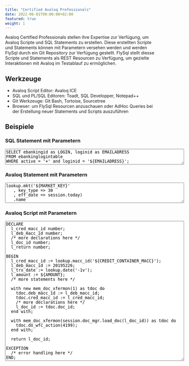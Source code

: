 ```yaml
---
title: "Certified Avaloq Professionals"
date: 2022-06-01T00:00:00+02:00
featured: true
weight: 1
---
```


Avaloq Certified Professionals stellen ihre Expertise zur Verfügung, um Avaloq Scripte und SQL Statements zu erstellen. Diese erstellten Scripte und Statements können mit Parametern versehen werden und werden FlySql durch ein Git Repository zur Verfügung gestellt. FlySql stellt diesse Scripte und Statements als REST Resourcen zu Verfügung, um gezielte Interaktionen mit Avaloq im Testablauf zu ermöglichen. 

## Werkzeuge
- Avaloq Script Editor: Avaloq ICE
- SQL und PL/SQL Editoren: Toadt, SQL Developper, Notepad++
- Git Werkzeuge: Git Bash, Tortoise, Sourcetree
- Browser: um FlySql Resourcen anzuschauen oder AdHoc Queries bei der Erstellung neuer Statements und Scripts auszuführen

## Beispiele
### SQL Statement mit Parametern
<textarea class="textarea-code-snippet" rows="3" cols="70" >
SELECT ebankingid as LOGIN, loginid as EMAILADRESS
FROM ebankinglogintable
WHERE active = '+' and loginid = '${EMAILADRESS}'; 
</textarea>

### Avaloq Statement mit Parametern
<textarea class="textarea-code-snippet" rows="4" cols="70" >
lookup.mkt('${MARKET_KEY}'
   , key_type => 30
   , eff_date => session.today)
   .name
</textarea>

### Avaloq Script mit Parametern
<textarea class="textarea-code-snippet" rows="30" cols="70" >
DECLARE
  l_cred_macc_id number;
  l_deb_macc_id number;
  /* more declarations here */
  l_doc_id number;
  l_return number;

BEGIN
  l_cred_macc_id := lookup.macc_id('${CREDIT_CONTAINER_MACC}');
  l_deb_macc_id := 20195226;
  l_trx_date := lookup.date('-1v');
  l_amount := ${AMOUNT};
  /* more statements here */
  
  with new mem_doc_xfermon(1) as tdoc do
    tdoc.deb_macc_id := l_deb_macc_id;
    tdoc.cred_macc_id := l_cred_macc_id;
    /* more declarations here */
    l_doc_id := tdoc.doc_id;
  end with;
  
  with mem_doc_xfermon(session.doc_mgr.load_doc(l_doc_id)) as tdoc do
    tdoc.do_wfc_action(4199);
  end with;

  return l_doc_id;

EXCEPTION
  /* error handling here */
END;
</textarea>